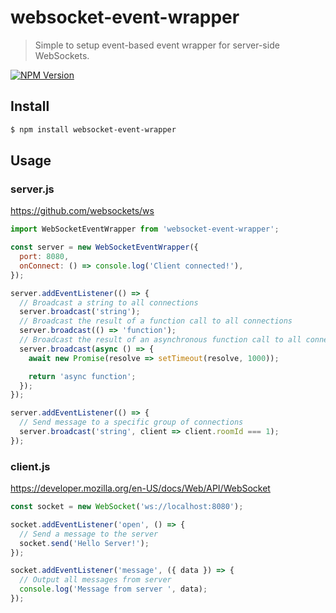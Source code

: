 # websocket-event-wrapper

> Simple to setup event-based event wrapper for server-side WebSockets.

[![NPM Version](http://img.shields.io/npm/v/websocket-event-wrapper.svg?style=flat)](https://www.npmjs.org/package/websocket-event-wrapper)

## Install

```bash
$ npm install websocket-event-wrapper
```

## Usage

### server.js

<https://github.com/websockets/ws>

```javascript
import WebSocketEventWrapper from 'websocket-event-wrapper';

const server = new WebSocketEventWrapper({
  port: 8080,
  onConnect: () => console.log('Client connected!'),
});

server.addEventListener(() => {
  // Broadcast a string to all connections
  server.broadcast('string');
  // Broadcast the result of a function call to all connections
  server.broadcast(() => 'function');
  // Broadcast the result of an asynchronous function call to all connections
  server.broadcast(async () => {
    await new Promise(resolve => setTimeout(resolve, 1000));

    return 'async function';
  });
});

server.addEventListener(() => {
  // Send message to a specific group of connections
  server.broadcast('string', client => client.roomId === 1);
});
```

### client.js

<https://developer.mozilla.org/en-US/docs/Web/API/WebSocket>

```javascript
const socket = new WebSocket('ws://localhost:8080');

socket.addEventListener('open', () => {
  // Send a message to the server
  socket.send('Hello Server!');
});

socket.addEventListener('message', ({ data }) => {
  // Output all messages from server
  console.log('Message from server ', data);
});
```
